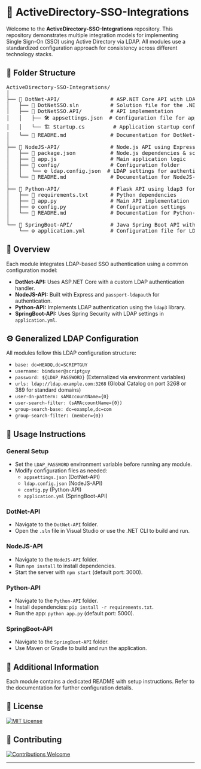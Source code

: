 <h1>🔹 ActiveDirectory-SSO-Integrations</h1>
<p>
  Welcome to the <strong>ActiveDirectory-SSO-Integrations</strong> repository. 
  This repository demonstrates multiple integration models for implementing 
  Single Sign-On (SSO) using Active Directory via LDAP. All modules use a 
  standardized configuration approach for consistency across different technology stacks.
</p>

<h2>📁 Folder Structure</h2>
<pre>
ActiveDirectory-SSO-Integrations/
│
├── 📂 DotNet-API/                # ASP.NET Core API with LDAP authentication
│   ├── 📄 DotNetSSO.sln          # Solution file for the .NET project
│   ├── 📂 DotNetSSO.API/         # API implementation
│   │   ├── 🛠️ appsettings.json  # Configuration file for app settings
│   │   └── 🏗️ Startup.cs         # Application startup configuration
│   └── 📖 README.md              # Documentation for DotNet-API
│
├── 📂 NodeJS-API/                # Node.js API using Express & passport-ldapauth
│   ├── 📜 package.json           # Node.js dependencies & scripts
│   ├── 📝 app.js                 # Main application logic
│   ├── 📂 config/                # Configuration folder
│   │   └── ⚙️ ldap.config.json  # LDAP settings for authentication
│   └── 📖 README.md              # Documentation for NodeJS-API
│
├── 📂 Python-API/                # Flask API using ldap3 for LDAP authentication
│   ├── 📄 requirements.txt       # Python dependencies
│   ├── 📝 app.py                 # Main API implementation
│   ├── ⚙️ config.py              # Configuration settings
│   └── 📖 README.md              # Documentation for Python-API
│
└── 📂 SpringBoot-API/            # Java Spring Boot API with LDAP authentication
    └── ⚙️ application.yml        # Configuration file for LDAP settings
</pre>

<h2>📝 Overview</h2>
<p>
  Each module integrates LDAP-based SSO authentication using a common configuration model:
</p>
<ul>
    <li><strong>DotNet-API:</strong> Uses ASP.NET Core with a custom LDAP authentication handler.</li>
  <li><strong>NodeJS-API:</strong> Built with Express and <code>passport-ldapauth</code> for authentication.</li>
  <li><strong>Python-API:</strong> Implements LDAP authentication using the <code>ldap3</code> library.</li>
  <li><strong>SpringBoot-API:</strong> Uses Spring Security with LDAP settings in <code>application.yml</code>.</li>
</ul>

<h2>⚙️ Generalized LDAP Configuration</h2>
<p>All modules follow this LDAP configuration structure:</p>
<ul>
  <li><code>base: dc=HEADQ,dc=SCRIPTGUY</code></li>
  <li><code>username: binduser@scriptguy</code></li>
  <li><code>password: ${LDAP_PASSWORD}</code> (Externalized via environment variables)</li>
  <li><code>urls: ldap://ldap.example.com:3268</code> (Global Catalog on port 3268 or 389 for standard domains)</li>
  <li><code>user-dn-pattern: sAMAccountName={0}</code></li>
  <li><code>user-search-filter: (sAMAccountName={0})</code></li>
  <li><code>group-search-base: dc=example,dc=com</code></li>
  <li><code>group-search-filter: (member={0})</code></li>
</ul>

<h2>🚀 Usage Instructions</h2>

<h3>General Setup</h3>
<ul>
  <li>Set the <code>LDAP_PASSWORD</code> environment variable before running any module.</li>
  <li>Modify configuration files as needed:
    <ul>
      <li><code>appsettings.json</code> (DotNet-API)</li>
      <li><code>ldap.config.json</code> (NodeJS-API)</li>
      <li><code>config.py</code> (Python-API)</li>
      <li><code>application.yml</code> (SpringBoot-API)</li>
    </ul>
  </li>
</ul>

<h3>DotNet-API</h3>
<ul>
  <li>Navigate to the <code>DotNet-API</code> folder.</li>
  <li>Open the <code>.sln</code> file in Visual Studio or use the .NET CLI to build and run.</li>
</ul>

<h3>NodeJS-API</h3>
<ul>
  <li>Navigate to the <code>NodeJS-API</code> folder.</li>
  <li>Run <code>npm install</code> to install dependencies.</li>
  <li>Start the server with <code>npm start</code> (default port: 3000).</li>
</ul>

<h3>Python-API</h3>
<ul>
  <li>Navigate to the <code>Python-API</code> folder.</li>
  <li>Install dependencies: <code>pip install -r requirements.txt</code>.</li>
  <li>Run the app: <code>python app.py</code> (default port: 5000).</li>
</ul>

<h3>SpringBoot-API</h3>
<ul>
  <li>Navigate to the <code>SpringBoot-API</code> folder.</li>
  <li>Use Maven or Gradle to build and run the application.</li>
</ul>

<h2>📌 Additional Information</h2>
<p>
  Each module contains a dedicated README with setup instructions. Refer to the documentation for further configuration details.
</p>

<h2>📜 License</h2>
<p>
  <a href="LICENSE" target="_blank">
    <img src="https://img.shields.io/badge/License-MIT-blue.svg" alt="MIT License">
  </a>
</p>

<h2>🤝 Contributing</h2>
<p>
  <a href="CONTRIBUTING.md" target="_blank">
    <img src="https://img.shields.io/badge/Contributions-Welcome-brightgreen.svg" alt="Contributions Welcome">
  </a>
</p>

<hr />

